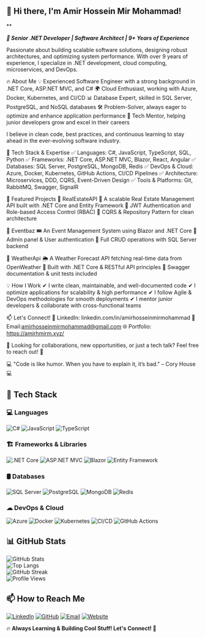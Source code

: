 ## 👋 Hi there, I'm Amir Hossein Mir Mohammad!

**

***🚀 Senior .NET Developer | Software Architect | 9+ Years of Experience***

Passionate about building scalable software solutions, designing robust architectures, and optimizing system performance. With over 9 years of experience, I specialize in .NET development, cloud computing, microservices, and DevOps.

🔥 About Me
💡 Experienced Software Engineer with a strong background in .NET Core, ASP.NET MVC, and C#
🌍 Cloud Enthusiast, working with Azure, Docker, Kubernetes, and CI/CD
📊 Database Expert, skilled in SQL Server, PostgreSQL, and NoSQL databases
🛠 Problem-Solver, always eager to optimize and enhance application performance
🎯 Tech Mentor, helping junior developers grow and excel in their careers

I believe in clean code, best practices, and continuous learning to stay ahead in the ever-evolving software industry.

🚀 Tech Stack & Expertise
✅ Languages: C#, JavaScript, TypeScript, SQL, Python
✅ Frameworks: .NET Core, ASP.NET MVC, Blazor, React, Angular
✅ Databases: SQL Server, PostgreSQL, MongoDB, Redis
✅ DevOps & Cloud: Azure, Docker, Kubernetes, GitHub Actions, CI/CD Pipelines
✅ Architecture: Microservices, DDD, CQRS, Event-Driven Design
✅ Tools & Platforms: Git, RabbitMQ, Swagger, SignalR

📌 Featured Projects
🔹 RealEstateAPI
🏡 A scalable Real Estate Management API built with .NET Core and Entity Framework
🔹 JWT Authentication and Role-based Access Control (RBAC)
🔹 CQRS & Repository Pattern for clean architecture

🔹 Eventbaz
🎟 An Event Management System using Blazor and .NET Core
🔹 Admin panel & User authentication
🔹 Full CRUD operations with SQL Server backend

🔹 WeatherApi
🌦 A Weather Forecast API fetching real-time data from OpenWeather
🔹 Built with .NET Core & RESTful API principles
🔹 Swagger documentation & unit tests included

💡 How I Work
✔ I write clean, maintainable, and well-documented code
✔ I optimize applications for scalability & high performance
✔ I follow Agile & DevOps methodologies for smooth deployments
✔ I mentor junior developers & collaborate with cross-functional teams

📫 Let's Connect!
🔗 LinkedIn: linkedin.com/in/amirhosseinmirmohammad
📧 Email:amirhosseinmirmohammad@gmail.com
🌐 Portfolio: https://amirhmirm.xyz/

🚀 Looking for collaborations, new opportunities, or just a tech talk? Feel free to reach out! 🚀

💻 "Code is like humor. When you have to explain it, it’s bad." – Cory House 💻

## 🚀 **Tech Stack**
### 💻 **Languages**
![C#](https://img.shields.io/badge/-C%23-239120?style=for-the-badge&logo=c-sharp&logoColor=white)
![JavaScript](https://img.shields.io/badge/-JavaScript-F7DF1E?style=for-the-badge&logo=javascript&logoColor=black)
![TypeScript](https://img.shields.io/badge/-TypeScript-3178C6?style=for-the-badge&logo=typescript&logoColor=white)

### 🏗 **Frameworks & Libraries**
![.NET Core](https://img.shields.io/badge/-.NET_Core-512BD4?style=for-the-badge&logo=dotnet&logoColor=white)
![ASP.NET MVC](https://img.shields.io/badge/-ASP.NET_MVC-5C2D91?style=for-the-badge&logo=dotnet&logoColor=white)
![Blazor](https://img.shields.io/badge/-Blazor-512BD4?style=for-the-badge&logo=blazor&logoColor=white)
![Entity Framework](https://img.shields.io/badge/-Entity_Framework-512BD4?style=for-the-badge&logo=dotnet&logoColor=white)

### 🛢 **Databases**
![SQL Server](https://img.shields.io/badge/-SQL_Server-CC2927?style=for-the-badge&logo=microsoft-sql-server&logoColor=white)
![PostgreSQL](https://img.shields.io/badge/-PostgreSQL-336791?style=for-the-badge&logo=postgresql&logoColor=white)
![MongoDB](https://img.shields.io/badge/-MongoDB-47A248?style=for-the-badge&logo=mongodb&logoColor=white)
![Redis](https://img.shields.io/badge/-Redis-DC382D?style=for-the-badge&logo=redis&logoColor=white)

### ☁ **DevOps & Cloud**
![Azure](https://img.shields.io/badge/-Azure-0078D4?style=for-the-badge&logo=microsoft-azure&logoColor=white)
![Docker](https://img.shields.io/badge/-Docker-2496ED?style=for-the-badge&logo=docker&logoColor=white)
![Kubernetes](https://img.shields.io/badge/-Kubernetes-326CE5?style=for-the-badge&logo=kubernetes&logoColor=white)
![CI/CD](https://img.shields.io/badge/-CI/CD-EC4D37?style=for-the-badge&logo=github-actions&logoColor=white)
![GitHub Actions](https://img.shields.io/badge/-GitHub_Actions-2088FF?style=for-the-badge&logo=github-actions&logoColor=white)

## 📊 **GitHub Stats**
![GitHub Stats](https://github-readme-stats.vercel.app/api?username=amirhosseinmirmohammad&show_icons=true&theme=radical)  
![Top Langs](https://github-readme-stats.vercel.app/api/top-langs/?username=amirhosseinmirmohammad&layout=compact&theme=radical)  
![GitHub Streak](https://github-readme-streak-stats.herokuapp.com/?user=amirhosseinmirmohammad&theme=radical)  
![Profile Views](https://komarev.com/ghpvc/?username=amirhosseinmirmohammad&color=brightgreen)

## 📫 How to Reach Me

[![LinkedIn](https://img.shields.io/badge/-LinkedIn-0A66C2?style=flat&logo=Linkedin&logoColor=white)](https://www.linkedin.com/in/amirhosseinmirmohammad)
[![GitHub](https://img.shields.io/badge/-GitHub-181717?style=flat&logo=github&logoColor=white)](https://github.com/amirhosseinmirmohammad)
[![Email](https://img.shields.io/badge/-Email-D14836?style=flat&logo=Gmail&logoColor=white)](mailto:amirhosseinmirmohammad@gmail.com)
[![Website](https://img.shields.io/badge/-Portfolio-4285F4?style=flat&logo=Google-Chrome&logoColor=white)](https://amirhmirm.xyz)

🔥 **Always Learning & Building Cool Stuff! Let's Connect! 🚀**

